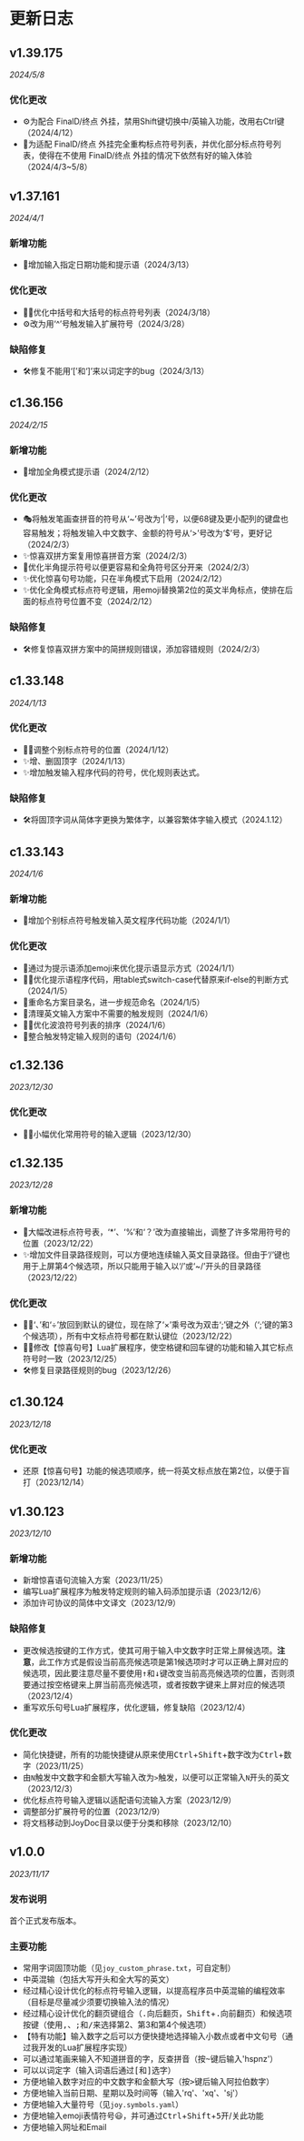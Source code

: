 # 更新日志
## v1.39.175
*2024/5/8*

### 优化更改
* ⚙️为配合 FinalD/终点 外挂，禁用Shift键切换中/英输入功能，改用右Ctrl键（2024/4/12）
* 🤹为适配 FinalD/终点 外挂完全重构标点符号列表，并优化部分标点符号列表，使得在不使用 FinalD/终点 外挂的情况下依然有好的输入体验（2024/4/3~5/8）

## v1.37.161
*2024/4/1*

### 新增功能
* 🐣️增加输入指定日期功能和提示语（2024/3/13）

### 优化更改
* 🐱‍🏍优化中括号和大括号的标点符号列表（2024/3/18）
* ⚙️改为用‘^’号触发输入扩展符号（2024/3/28）

### 缺陷修复
* 🛠️修复不能用‘\[’和‘\]’来以词定字的bug（2024/3/13）

## c1.36.156
*2024/2/15*

### 新增功能
* 🐣️增加全角模式提示语（2024/2/12）

### 优化更改
* 🎭将触发笔画查拼音的符号从‘~’号改为‘|’号，以便68键及更小配列的键盘也容易触发；将触发输入中文数字、金额的符号从‘>’号改为‘$’号，更好记（2024/2/3）
* ✨惊喜双拼方案复用惊喜拼音方案（2024/2/3）
* 🎨️优化半角提示符号以便更容易和全角符号区分开来（2024/2/3）
* ✨优化惊喜句号功能，只在半角模式下启用（2024/2/12）
* ✨️优化全角模式标点符号逻辑，用emoji替换第2位的英文半角标点，使排在后面的标点符号位置不变（2024/2/12）

### 缺陷修复
* 🛠️修复惊喜双拼方案中的简拼规则错误，添加容错规则（2024/2/3）

## c1.33.148
*2024/1/13*

### 优化更改
* 🐱‍🏍调整个别标点符号的位置（2024/1/12）
* ✨增、删固顶字（2024/1/13）
* ✨️增加触发输入程序代码的符号，优化规则表达式。

### 缺陷修复
* 🛠️将固顶字词从简体字更换为繁体字，以兼容繁体字输入模式（2024.1.12）

## c1.33.143
*2024/1/6*

### 新增功能
* 🐣增加个别标点符号触发输入英文程序代码功能（2024/1/1）

### 优化更改
* 🎨️通过为提示语添加emoji来优化提示语显示方式（2024/1/1）
* 🐱‍🏍优化提示语程序代码，用table式switch-case代替原来if-else的判断方式（2024/1/5）
* 📁重命名方案目录名，进一步规范命名（2024/1/5）
* 🤹‍清理英文输入方案中不需要的触发规则（2024/1/6）
* 🐱‍🏍优化波浪符号列表的排序（2024/1/6）
* 🤹‍整合触发特定输入规则的语句（2024/1/6）

## c1.32.136
*2023/12/30*

### 优化更改
* 🐱‍🏍小幅优化常用符号的输入逻辑（2023/12/30）

## c1.32.135
*2023/12/28*

### 新增功能
* 🚀大幅改进标点符号表，‘\*’、‘%’和‘？’改为直接输出，调整了许多常用符号的位置（2023/12/22）
* ✨增加文件目录路径规则，可以方便地连续输入英文目录路径。但由于‘/’键也用于上屏第4个候选项，所以只能用于输入以‘/’或‘~/’开头的目录路径（2023/12/22）

### 优化更改
* 🐱‍🏍‘、’和‘÷’放回到默认的键位，现在除了‘×’乘号改为双击‘;’键之外（‘;’键的第3个候选项），所有中文标点符号都在默认键位（2023/12/22）
* 🐱‍🏍修改【惊喜句号】Lua扩展程序，使空格键和回车键的功能和输入其它标点符号时一致（2023/12/25）
* 🛠修复目录路径规则的bug（2023/12/26）

## c1.30.124
*2023/12/18*

### 优化更改
* 还原【惊喜句号】功能的候选项顺序，统一将英文标点放在第2位，以便于盲打（2023/12/14）

## v1.30.123
*2023/12/10*

### 新增功能
* 新增惊喜语句流输入方案（2023/11/25）
* 编写Lua扩展程序为触发特定规则的输入码添加提示语（2023/12/6）
* 添加许可协议的简体中文译文（2023/12/9）

### 缺陷修复
* 更改候选按键的工作方式，使其可用于输入中文数字时正常上屏候选项。**注意**，此工作方式是假设当前高亮候选项是第1候选项时才可以正确上屏对应的候选项，因此要注意尽量不要使用<kbd>↑</kbd>和<kbd>↓</kbd>键改变当前高亮候选项的位置，否则须要通过按空格键来上屏当前高亮候选项，或者按数字键来上屏对应的候选项（2023/12/4）
* 重写欢乐句号Lua扩展程序，优化逻辑，修复缺陷（2023/12/4）

### 优化更改
* 简化快捷键，所有的功能快捷键从原来使用<kbd>Ctrl</kbd>+<kbd>Shift</kbd>+<kbd>数字</kbd>改为<kbd>Ctrl</kbd>+<kbd>数字</kbd>（2023/11/25）
* 由`N`触发中文数字和金额大写输入改为`>`触发，以便可以正常输入`N`开头的英文（2023/12/3）
* 优化标点符号输入逻辑以适配语句流输入方案（2023/12/9）
* 调整部分扩展符号的位置（2023/12/9）
* 将文档移动到JoyDoc目录以便于分类和移除（2023/12/10）

## v1.0.0
*2023/11/17*

### 发布说明
首个正式发布版本。

### 主要功能
* 常用字词固顶功能（见`joy_custom_phrase.txt`，可自定制）
* 中英混输（包括大写开头和全大写的英文）
* 经过精心设计优化的标点符号输入逻辑，以提高程序员中英混输的编程效率（目标是尽量减少须要切换输入法的情况）
* 经过精心设计优化的翻页键组合（<kbd>.</kbd>向后翻页，<kbd>Shift</kbd>+<kbd>.</kbd>向前翻页）和候选项按键（使用<kbd>,</kbd>、<kbd>;</kbd>和<kbd>/</kbd>来选择第2、第3和第4个候选项）
* 【特有功能】输入数字之后可以方便快捷地选择输入小数点或者中文句号（通过我开发的Lua扩展程序实现）
* 可以通过笔画来输入不知道拼音的字，反查拼音（按<kbd>~</kbd>键后输入'hspnz'）
* 可以以词定字（输入词语后通过<kbd>[</kbd>和<kbd>]</kbd>选字）
* 方便地输入数字对应的中文数字和金额大写（按<kbd>></kbd>键后输入阿拉伯数字）
* 方便地输入当前日期、星期以及时间等（输入'rq'、'xq'、'sj'）
* 方便地输入大量符号（见`joy.symbols.yaml`）
* 方便地输入emoji表情符号😃，并可通过<kbd>Ctrl</kbd>+<kbd>Shift</kbd>+<kbd>5</kbd>开/关此功能
* 方便地输入网址和Email
